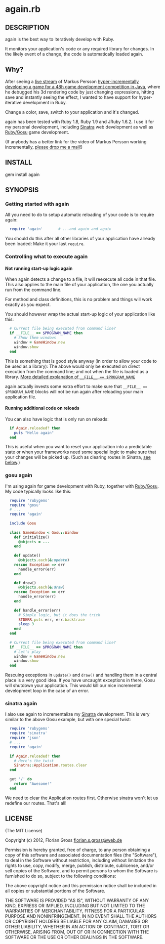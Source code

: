 # again.rb #

## DESCRIPTION ##

again is the best way to iteratively develop with Ruby.

It monitors your application's code or any required library
for changes. In the likely event of a change, the code is
automatically loaded again.

## Why? ##

After seeing a [live stream](http://www.youtube.com/watch?v=zdLDYUNRErQ&feature=player_detailpage#t=532s)
of Markus Persson [hyper-incrementally developing a game for a 48h game development competition in Java](
http://news.ycombinator.com/item?id=2911696), where he debugged
his 3d rendering code by just changing expressions, hitting save
and instantly seeing the effect, I wanted to have support for
hyper-iterative development in Ruby. 

Change a color, save, switch to your application and it's changed.

again has been tested with Ruby 1.8, Ruby 1.9 and JRuby 1.6.2.
I use it for my personal development, including [Sinatra](
http://www.sinatrarb.com/) web development as well as
[Ruby/Gosu](http://www.libgosu.org/) game development.

(If anybody has a better link for the video of Markus Persson working incrementally,
[please drop me a mail](mailto:florian.s.gross@web.de)!)


## INSTALL ##

  gem install again


## SYNOPSIS ##

### Getting started with again ###

All you need to do to setup automatic reloading of your
code is to require again:

```ruby
  require 'again'       # ...and again and again
```

You should do this after all other libraries of your application
have already been loaded: Make it your last `require`.


### Controlling what to execute again ###

#### Not running start-up logic again ####

When again detects a change to a file, it will reexecute all code
in that file. This also applies to the main file of your application,
the one you actually run from the command line.

For method and class definitions, this is no problem and things will
work exactly as you expect.

You should however wrap the actual start-up logic of your application
like this:

```ruby
  # Current file being executed from command line?
  if __FILE__ == $PROGRAM_NAME then
    # Show them windows
    window = GameWindow.new
    window.show
  end
```

This is something that is good style anyway (in order to allow your
code to be used as a library): The above would only be executed on
direct execution from the command line; and not when the file is
loaded as a library. [More detailed explanation of `__FILE__ == $PROGRAM_NAME`](http://blade.nagaokaut.ac.jp/cgi-bin/scat.rb/ruby/ruby-talk/184607)

again actually invests some extra effort to make sure that
`__FILE__ == $PROGRAM_NAME` blocks will not be run again
after reloading your main application file.


#### Running additional code on reloads ####

You can also have logic that is only run on reloads:

```ruby
  if Again.reloaded? then
    puts "Hello again"
  end
```

This is useful when you want to reset your application into a
predictable state or when your frameworks need some special logic
to make sure that your changes will be picked up. (Such as clearing
routes in Sinatra, [see below](#sinatra-again).)


### gosu again ###

I'm using again for game development with Ruby, together with
[Ruby/Gosu](http://www.libgosu.org/). My code typically looks like this:

```ruby
  require 'rubygems'
  require 'gosu'
  # ...
  require 'again'
  
  include Gosu
  
  class GameWindow < Gosu::Window
    def initialize()
      @objects = ...
    end
    
    def update()
      @objects.each(&:update)
    rescue Exception => err
      handle_error(err)
    end

    def draw()
      @objects.each(&:draw)
    rescue Exception => err
      handle_error(err)
    end
    
    def handle_error(err)
      # Simple logic, but it does the trick
      STDERR.puts err, err.backtrace
      sleep 3
    end
  end
  
  # Current file being executed from command line?
  if __FILE__ == $PROGRAM_NAME then
    # Let's play
    window = GameWindow.new
    window.show
  end
```

Rescuing exceptions in `update()` and `draw()` and
handling them in a central place is a very good idea.
If you have uncaught exceptions in there, Gosu will
shutdown your application. This would kill our nice
incremental development loop in the case of an error.


### sinatra again ###

I also use again to incrementalize my [Sinatra](http://www.libgosu.org/) development.
This is very similar to the above Gosu example, but with
one special twist:

```ruby
  require 'rubygems'
  require 'sinatra'
  require 'json'
  # ...
  require 'again'
  
  if Again.reloaded? then
    # Here's the twist
    Sinatra::Application.routes.clear
  end
  
  get '/' do
    return "Awesome!"
  end
```

We need to clear the Application routes first. Otherwise
sinatra won't let us redefine our routes. That's all!


## LICENSE ##

(The MIT License)

Copyright (c) 2012, Florian Gross <florian.s.gross@web.de>

Permission is hereby granted, free of charge, to any person obtaining a copy of
this software and associated documentation files (the "Software"), to deal in
the Software without restriction, including without limitation the rights to
use, copy, modify, merge, publish, distribute, sublicense, and/or sell copies
of the Software, and to permit persons to whom the Software is furnished to do
so, subject to the following conditions:

The above copyright notice and this permission notice shall be included in all
copies or substantial portions of the Software.

THE SOFTWARE IS PROVIDED "AS IS", WITHOUT WARRANTY OF ANY KIND, EXPRESS OR
IMPLIED, INCLUDING BUT NOT LIMITED TO THE WARRANTIES OF MERCHANTABILITY,
FITNESS FOR A PARTICULAR PURPOSE AND NONINFRINGEMENT. IN NO EVENT SHALL THE
AUTHORS OR COPYRIGHT HOLDERS BE LIABLE FOR ANY CLAIM, DAMAGES OR OTHER
LIABILITY, WHETHER IN AN ACTION OF CONTRACT, TORT OR OTHERWISE, ARISING FROM,
OUT OF OR IN CONNECTION WITH THE SOFTWARE OR THE USE OR OTHER DEALINGS IN THE
SOFTWARE.